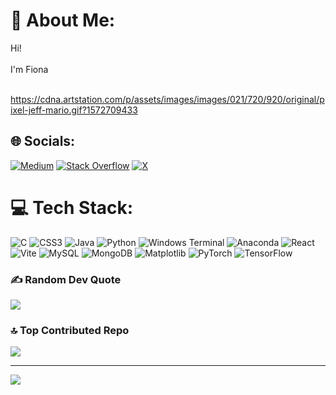 <!---
fi-losopher/fi-losopher is a ✨ special ✨ repository because its `README.md` (this file) appears on your GitHub profile.
You can click the Preview link to take a look at your changes.
--->
# 💫 About Me:
Hi!<br> <br>I'm Fiona<br><br>

https://cdna.artstation.com/p/assets/images/images/021/720/920/original/pixel-jeff-mario.gif?1572709433

## 🌐 Socials:
[![Medium](https://img.shields.io/badge/Medium-12100E?logo=medium&logoColor=white)](https://medium.com/@fiona) [![Stack Overflow](https://img.shields.io/badge/-Stackoverflow-FE7A16?logo=stack-overflow&logoColor=white)](https://stackoverflow.com/users/Fiona) [![X](https://img.shields.io/badge/X-black.svg?logo=X&logoColor=white)](https://x.com/fi_losoper) 

# 💻 Tech Stack:
![C](https://img.shields.io/badge/c-%2300599C.svg?style=for-the-badge&logo=c&logoColor=white) ![CSS3](https://img.shields.io/badge/css3-%231572B6.svg?style=for-the-badge&logo=css3&logoColor=white) ![Java](https://img.shields.io/badge/java-%23ED8B00.svg?style=for-the-badge&logo=openjdk&logoColor=white) ![Python](https://img.shields.io/badge/python-3670A0?style=for-the-badge&logo=python&logoColor=ffdd54) ![Windows Terminal](https://img.shields.io/badge/Windows%20Terminal-%234D4D4D.svg?style=for-the-badge&logo=windows-terminal&logoColor=white) ![Anaconda](https://img.shields.io/badge/Anaconda-%2344A833.svg?style=for-the-badge&logo=anaconda&logoColor=white) ![React](https://img.shields.io/badge/react-%2320232a.svg?style=for-the-badge&logo=react&logoColor=%2361DAFB) ![Vite](https://img.shields.io/badge/vite-%23646CFF.svg?style=for-the-badge&logo=vite&logoColor=white) ![MySQL](https://img.shields.io/badge/mysql-4479A1.svg?style=for-the-badge&logo=mysql&logoColor=white) ![MongoDB](https://img.shields.io/badge/MongoDB-%234ea94b.svg?style=for-the-badge&logo=mongodb&logoColor=white) ![Matplotlib](https://img.shields.io/badge/Matplotlib-%23ffffff.svg?style=for-the-badge&logo=Matplotlib&logoColor=black) ![PyTorch](https://img.shields.io/badge/PyTorch-%23EE4C2C.svg?style=for-the-badge&logo=PyTorch&logoColor=white) ![TensorFlow](https://img.shields.io/badge/TensorFlow-%23FF6F00.svg?style=for-the-badge&logo=TensorFlow&logoColor=white)


### ✍️ Random Dev Quote
![](https://quotes-github-readme.vercel.app/api?type=horizontal&theme=merko)

### 🔝 Top Contributed Repo
![](https://github-contributor-stats.vercel.app/api?username=fi-losopher&limit=5&theme=dark&combine_all_yearly_contributions=true)

---
[![](https://visitcount.itsvg.in/api?id=fi-losopher&icon=9&color=10)](https://visitcount.itsvg.in)

<!-- Proudly created with GPRM ( https://gprm.itsvg.in ) -->


